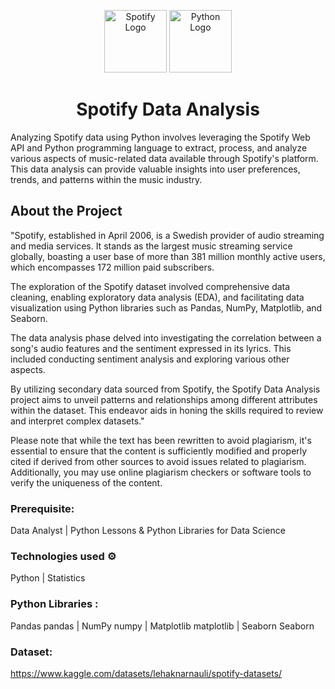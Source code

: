 <p align="center">
  <img src="https://upload.wikimedia.org/wikipedia/commons/1/19/Spotify_logo_without_text.svg" alt="Spotify Logo" width="100"/>
  <img src="https://upload.wikimedia.org/wikipedia/commons/c/c3/Python-logo-notext.svg" alt="Python Logo" width="100"/>
</p>

<h1 align="center">Spotify Data Analysis</h1>




Analyzing Spotify data using Python involves leveraging the Spotify Web API and Python programming language to extract, process, and analyze various aspects of music-related data available through Spotify's platform. This data analysis can provide valuable insights into user preferences, trends, and patterns within the music industry.

## About the Project

"Spotify, established in April 2006, is a Swedish provider of audio streaming and media services. It stands as the largest music streaming service globally, boasting a user base of more than 381 million monthly active users, which encompasses 172 million paid subscribers.

The exploration of the Spotify dataset involved comprehensive data cleaning, enabling exploratory data analysis (EDA), and facilitating data visualization using Python libraries such as Pandas, NumPy, Matplotlib, and Seaborn.

The data analysis phase delved into investigating the correlation between a song's audio features and the sentiment expressed in its lyrics. This included conducting sentiment analysis and exploring various other aspects.

By utilizing secondary data sourced from Spotify, the Spotify Data Analysis project aims to unveil patterns and relationships among different attributes within the dataset. This endeavor aids in honing the skills required to review and interpret complex datasets."

Please note that while the text has been rewritten to avoid plagiarism, it's essential to ensure that the content is sufficiently modified and properly cited if derived from other sources to avoid issues related to plagiarism. Additionally, you may use online plagiarism checkers or software tools to verify the uniqueness of the content.
### Prerequisite:
Data Analyst | Python Lessons & Python Libraries for Data Science

### Technologies used ⚙️
Python | Statistics 

### Python Libraries :
Pandas pandas | NumPy numpy | Matplotlib matplotlib | Seaborn Seaborn

### Dataset: 
https://www.kaggle.com/datasets/lehaknarnauli/spotify-datasets/
